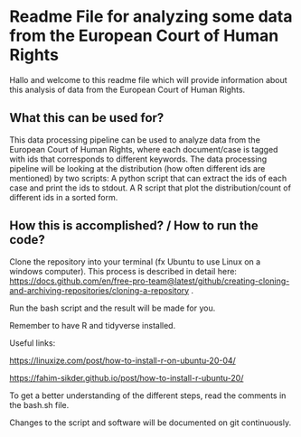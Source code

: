#  Readme File for analyzing some data from the European Court of Human Rights
Hallo and welcome to this readme file which will provide information about this analysis of data from the European Court of Human Rights. 

## What this can be used for?

This data processing pipeline can be used to analyze data from the European Court of Human Rights, where each document/case is tagged with ids that corresponds to different keywords. The data processing pipeline will be looking at the distribution (how often different ids are mentioned) by two scripts: A python script that can extract the ids of each case and print the ids to stdout. A R script that plot the distribution/count of different ids in a sorted form.

## How this is accomplished? / How to run the code? 
Clone the repository into your terminal (fx Ubuntu to use Linux on a windows computer). This process is described in detail here: https://docs.github.com/en/free-pro-team@latest/github/creating-cloning-and-archiving-repositories/cloning-a-repository .

Run the bash script and the result will be made for you. 

Remember to have R and tidyverse installed. 

Useful links:    

https://linuxize.com/post/how-to-install-r-on-ubuntu-20-04/

https://fahim-sikder.github.io/post/how-to-install-r-ubuntu-20/


To get a better understanding of the different steps, read the comments in the bash.sh file. 

Changes to the script and software will be documented on git continuously.
